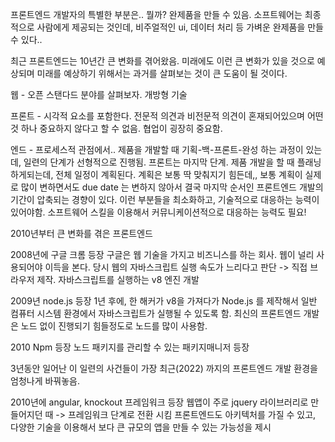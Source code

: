 프론트엔드 개발자의 특별한 부분은.. 뭘까?
완제품을 만들 수 있음. 소프트웨어는 최종적으로 사람에게 제공되는 것인데, 비주얼적인 ui, 데이터 처리 등 가벼운 완제품을 만들 수 있다..

최근 프론트엔드는 10년간 큰 변화를 겪어왔음. 미래에도 이런 큰 변화가 있을 것으로 예상되며 미래를 예상하기 위해서는 과거를 살펴보는 것이 큰 도움이 될 것이다.

웹 - 오픈 스탠다드 분야를 살펴보자. 개방형 기술

프론트 - 시각적 요소를 포함한다. 전문적 의견과 비전문적 의견이 혼재되어있으며 어떤 것 하나 중요하지 않다고 할 수 없음. 협업이 굉장히 중요함. 

엔드 - 프로세스적 관점에서.. 제품을 개발할 때 기획-백-프론트-완성 하는 과정이 있는데, 일련의 단계가 선형적으로 진행됨. 프론트는 마지막 단계. 제품 개발을 할 때 플래닝 하게되는데, 전체 일정이 계획된다. 계획은 보통 딱 맞춰지기 힘든데,, 보통 계획이 실제로 많이 변하면서도 due date 는 변하지 않아서 결국 마지막 순서인 프론트엔드 개발의 기간이 압축되는 경향이 있다. 이런 부분들을 최소화하고, 기술적으로 대응하는 능력이 있어야함. 소프트웨어 스킬을 이용해서 커뮤니케이션적으로 대응하는 능력도 필요!



2010년부터 큰 변화를 겪은 프론트엔드

2008년에 구글 크롬 등장
구글은 웹 기술을 가지고 비즈니스를 하는 회사. 웹이 널리 사용되어야 이득을 본다. 당시 웹의 자바스크립트 실행 속도가 느리다고 판단 -> 직접 브라우저 제작. 자바스크립트를 실행하는 v8 엔진 개발

2009년 node.js 등장
1년 후에, 한 해커가 v8을 가져다가 Node.js 를 제작해서 일반 컴퓨터 시스템 환경에서 자바스크립트가 실행될 수 있도록 함. 최신의 프론트엔드 개발은 노드 없이 진행되기 힘들정도로 노드를 많이 사용함.

2010 Npm 등장
노드 패키지를 관리할 수 있는 패키지매니저 등장

3년동안 일어난 이 일련의 사건들이 가장 최근(2022) 까지의 프론트엔드 개발 환경을 엄청나게 바꿔놓음.



2010년에 angular, knockout 프레임워크 등장
웹앱이 주로 jquery 라이브러리로 만들어지던 때 -> 프레임워크 단계로 전환 시킴 
프론트엔드도 아키텍처를 가질 수 있고, 다양한 기술을 이용해서 보다 큰 규모의 앱을 만들 수 있는 가능성을 제시

